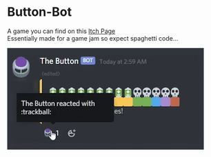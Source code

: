 # Button-Bot
A game you can find on this [Itch Page](https://l-mop.itch.io/button-bot)  
Essentially made for a game jam so expect spaghetti code...

![](Images/ButtonPress.gif)

